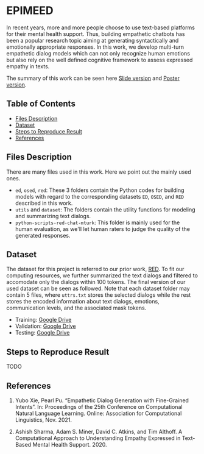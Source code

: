 # EPIMEED

In recent years, more and more people choose to use text-based platforms for their mental health support. Thus, building empathetic chatbots has been a popular research topic aiming at generating syntactically and emotionally appropriate responses. In this work, we develop multi-turn empathetic dialog models which can not only recognize human emotions but also rely on the well defined cognitive framework to assess expressed empathy in texts.

The summary of this work can be seen here [Slide version](https://docs.google.com/presentation/d/1WjodJYjNGu9j28TGGo3upg2G1z2S11Cbwy_hh1cNWU4/edit?usp=sharing) and [Poster version](https://drive.google.com/file/d/15awdf-yebXaNvjqd0vzsgG9Y1lE6cUye/view?usp=sharing).

## Table of Contents

- [Files Description](#files-description)
- [Dataset](#dataset)
- [Steps to Reproduce Result](#steps-to-reproduce-result)
- [References](#references)

## Files Description

There are many files used in this work. Here we point out the mainly used ones. 

- `ed`, `osed`, `red`: These 3 folders contain the Python codes for building models with regard to the corresponding datasets `ED`, `OSED`, and `RED` described in this work.
- `utils` and `dataset`: The folders contain the utility functions for modeling and summarizing text dialogs.
- `python-scripts-red-chat-mturk`: This folder is mainly used for the human evaluation, as we'll let human raters to judge the quality of the generated responses. 

## Dataset

The dataset for this project is referred to our prior work, [RED](https://github.com/yehchunhung/RED). To fit our computing resources, we further summarized the text dialogs and filtered to accomodate only the dialogs within 100 tokens. The final version of our used dataset can be seen as followed. Note that each dataset folder may contain 5 files, where `uttrs.txt` stores the selected dialogs while the rest stores the encoded information about text dialogs, emotions, communication levels, and the associated mask tokens.

- Training: [Google Drive](https://drive.google.com/drive/folders/1Mappsxy3kvAprqi2c9TvSbP5o8fp6XEF?usp=sharing)
- Validation: [Google Drive](https://drive.google.com/drive/folders/1ax-JoKRbZuiXf1eP-bRc231E_Bn7VKgA?usp=sharing)
- Testing: [Google Drive](https://drive.google.com/drive/folders/1E_A9KcxH3vK3358lUPeW4i48h54ljhUD?usp=sharing)

## Steps to Reproduce Result

TODO

## References

1. Yubo Xie, Pearl Pu. “Empathetic Dialog Generation with Fine-Grained Intents”. In: Proceedings of the 25th Conference on Computational Natural Language Learning. Online: Association for Computational Linguistics, Nov. 2021.

2. Ashish Sharma, Adam S. Miner, David C. Atkins, and Tim Althoff. A Computational Approach to Understanding Empathy Expressed in Text-Based Mental Health Support. 2020.
